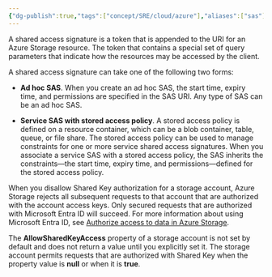 ```yaml
---
{"dg-publish":true,"tags":["concept/SRE/cloud/azure"],"aliases":["sas"],"definition":"A shared access signature (SAS) provides secure delegated access to resources in your storage account. With a SAS, you have granular control over how a client can access your data.","ms-learn-url":"(https://learn.microsoft.com/en-us/azure/storage/common/storage-sas-overview)","creation_date":"2024-05-02 22:00","permalink":"/concepts/shared-access-signature/","dgPassFrontmatter":true}
---
```



A shared access signature is a token that is appended to the URI for an Azure Storage resource. The token that contains a special set of query parameters that indicate how the resources may be accessed by the client.

A shared access signature can take one of the following two forms:

- **Ad hoc SAS**. When you create an ad hoc SAS, the start time, expiry time, and permissions are specified in the SAS URI. Any type of SAS can be an ad hoc SAS.
    
- **Service SAS with stored access policy**. A stored access policy is defined on a resource container, which can be a blob container, table, queue, or file share. The stored access policy can be used to manage constraints for one or more service shared access signatures. When you associate a service SAS with a stored access policy, the SAS inherits the constraints—the start time, expiry time, and permissions—defined for the stored access policy.

When you disallow Shared Key authorization for a storage account, Azure Storage rejects all subsequent requests to that account that are authorized with the account access keys. Only secured requests that are authorized with Microsoft Entra ID will succeed. For more information about using Microsoft Entra ID, see [Authorize access to data in Azure Storage](https://learn.microsoft.com/en-us/azure/storage/common/authorize-data-access).

The **AllowSharedKeyAccess** property of a storage account is not set by default and does not return a value until you explicitly set it. The storage account permits requests that are authorized with Shared Key when the property value is **null** or when it is **true**.